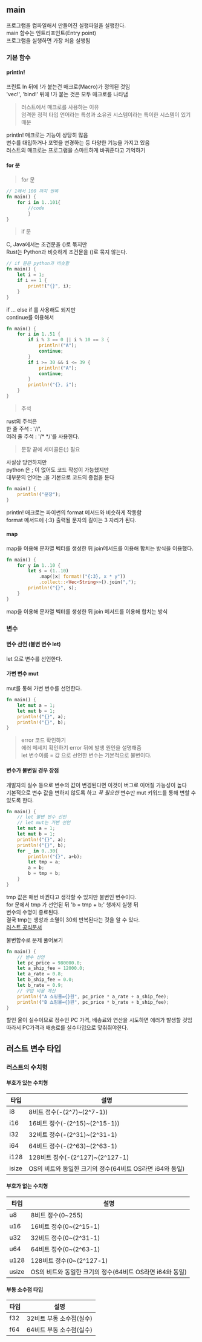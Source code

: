 ## main
프로그램을 컴파일해서 만들어진 실행파일을 실행한다.  
main 함수는 엔트리포인트(Entry point)  
프로그램을 실행하면 가장 처음 실행됨  

### 기본 함수

#### println!  
프린트 ln 뒤에 !가 붙는건 매크로(Macro)가 정의된 것임  
'vec!', 'bind!' 뒤에 !가 붙는 것은 모두 매크로를 나타냄  

> 러스트에서 매크로를 사용하는 이유  
> 엄격한 정적 타입 언어라는 특성과 소유권 시스템이라는 특이한 시스템이 있기 때문

println! 매크로는 기능이 상당히 많음  
변수를 대입하거나 포맷을 변경하는 등 다양한 기능을 가지고 있음  
러스트의 매크로는 프로그램을 스마트하게 바꿔준다고 기억하기  

#### for 문
> for 문

```rust
// 1에서 100 까지 반복
fn main() {
    for i in 1..101{
        //code
        }
}
```

> if 문

C, Java에서는 조건문을 ()로 묶지만   
Rust는 Python과 비슷하게 조건문을 ()로 묶지 않는다.  
``` rust
// if 문은 python과 비슷함 
fn main() {
    let i = 1;
    if i == 1 {
        print!("{}", i);
    }
}
```
if ... else if 를 사용해도 되지만  
continue를 이용해서  
``` rust
fn main() {
    for i in 1..51 {
        if i % 3 == 0 || i % 10 == 3 {
            println!("A");
            continue;
        }
        if i >= 30 && i <= 39 {
            println!("A");
            continue;
        }
        println!("{}, i");
    }
}
```
> 주석

rust의 주석은  
한 줄 주석 : '//',  
여러 줄 주석 : '/* */'를 사용한다.  

> 문장 끝에 세미콜론(;) 필요

사실상 당연하지만  
python 은 ; 이 없어도 코드 작성이 가능했지만  
대부분의 언어는 ;을 기본으로 코드의 종점을 둔다  

``` rust
fn main() {
    println!("문장");
}
```

println! 매크로는 파이썬의 format 메서드와 비슷하게 작동함  
format 메서드에 {:3} 출력될 문자의 길이는 3 자리가 된다.  

#### map
map을 이용해 문자열 벡터를 생성한 뒤 join메서드를 이용해 합치는 방식을 이용했다.
``` rust
fn main() {
    for y in 1..10 {
        let s = (1..10)
            .map(|x| format!("{:3}, x * y"))
            .collect::<Vec<String>>().join(",");
        println!("{}", s);
    }
}
```
map을 이용해 문자열 벡터를 생성한 뒤 join 메서드를 이용해 합치는 방식  

### 변수

#### 변수 선언 (불변 변수 let)
let 으로 변수를 선언한다.

#### 가변 변수 mut
mut를 통해 가변 변수를 선언한다.  

```rust
fn main() {
    let mut a = 1;
    let mut b = 1;
    println!("{}", a);
    println!("{}", b);
}
```

> error 코드 확인하기  
에러 메세지 확인하기 error 뒤에 발생 원인을 설명해줌  
let 변수이름 = 값 으로 선언한 변수는 기본적으로 불변이다.

#### 변수가 불변일 경우 장점
개발자의 실수 등으로 변수의 값이 변경된다면 이것이 버그로 이어질 가능성이 높다  
기본적으로 변수 값을 변하지 않도록 하고 _꼭 필요한_ 변수만 mut 키워드를 통해 변할 수 있도록 한다.  

```rust
fn main() {
    // let 불변 변수 선언
    // let mut는 가변 선언
    let mut a = 1;
    let mut b = 1;
    println!("{}", a);
    println!("{}", b);
    for _ in 0..30{
        println!("{}", a+b);
        let tmp = a;
        a = b;
        b = tmp + b;
    }
}
```
tmp 값은 매번 바뀐다고 생각할 수 있지만 불변인 변수이다.  
for 문에서 tmp 가 선언된 뒤 'b = tmp + b;' 행까지 실행 뒤  
변수의 수명이 종료된다.  
결국 tmp는 생성과 소멸이 30회 반복된다는 것을 알 수 있다.  
[러스트 공식문서](https://rinthel.github.io/rust-lang-book-ko/ch04-01-what-is-ownership.html)

불변함수로 문제 풀어보기

```rust
fn main() {
    // 변수 선언
    let pc_price = 980000.0;
    let a_ship_fee = 12000.0;
    let a_rate = 0.8;
    let b_ship_fee = 0.0;
    let b_rate = 0.9;
    // 구입 비용 계산
    println!("A 쇼핑몰={}원", pc_price * a_rate + a_ship_fee);
    println!("B 쇼핑몰={}원", pc_price * b_rate + b_ship_fee);
}
```
할인 율이 실수이므로 정수인 PC 가격, 배송료와 연산을 시도하면 에러가 발생할 것임  
따라서 PC가격과 배송료를 실수타입으로 맞춰줘야한다.  

## 러스트 변수 타입
### 러스트의 수치형
#### 부호가 있는 수치형
|타입|설명|
|--|---|
|i8|8비트 정수(-(2^7)~(2^7-1))|
|i16|16비트 정수(-(2^15)~(2^15-1))|
|i32|32비트 정수(-(2^31)~(2^31-1)|
|i64|64비트 정수(-(2^63)~(2^63-1)|
|i128|128비트 정수(-(2^127)~(2^127-1)|
|isize|OS의 비트와 동일한 크기의 정수(64비트 OS라면 i64와 동일)|

#### 부호가 없는 수치형
|타입|설명|
|--|---|
|u8|8비트 정수(0~255)|
|u16|16비트 정수(0~(2^15-1)|
|u32|32비트 정수(0~(2^31-1)|
|u64|64비트 정수(0~(2^63-1)|
|u128|128비트 정수(0~(2^127-1)|
|usize|OS의 비트와 동일한 크기의 정수(64비트 OS라면 i64와 동일)|

#### 부동 소수점 타입
|타입|설명|
|--|---|
|f32|32비트 부동 소수점(실수)|
|f64|64비트 부동 소수점(실수)|

